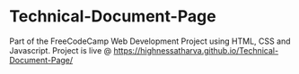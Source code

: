 # Technical-Document-Page
Part of the FreeCodeCamp Web Development Project using HTML, CSS and Javascript.
Project is live @ https://highnessatharva.github.io/Technical-Document-Page/
